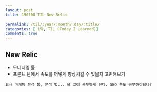 ```yaml
---
layout: post
title: 190708 TIL New Relic

permalink: /til/:year/:month/:day/:title/
categories: [_1막, TIL (Today I Learned)]
comments: true
---
```


## **New Relic** 
- 모니터링 툴
- 프론트 단에서 속도를 어떻게 향상시킬 수 있을지 고민해보기


```
요새 마케팅 분석 툴, 분석 법... 을 많이 공부하게 된다. SEO 쪽도 공부해야되나? 
```
